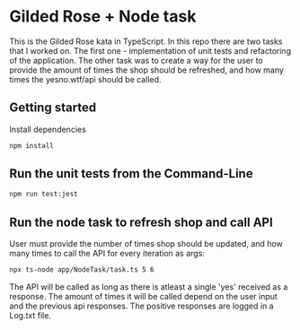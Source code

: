 # Gilded Rose + Node task

This is the Gilded Rose kata in TypeScript. In this repo there are two tasks that I worked on. The first one - implementation of unit tests and refactoring of the application. The other task was to create a way for the user to provide the amount of times the shop should be refreshed, and how many times the yesno.wtf/api should be called.

## Getting started

Install dependencies

```sh
npm install
```

## Run the unit tests from the Command-Line

```sh
npm run test:jest
```


## Run the node task to refresh shop and call API

User must provide the number of times shop should be updated, and how many times to call the API for every iteration as args:
```sh
npx ts-node app/NodeTask/task.ts 5 6
```

The API will be called as long as there is atleast a single 'yes' received as a response. The amount of times it will be called depend on the user input and the previous api responses. The positive responses are logged in a Log.txt file.

